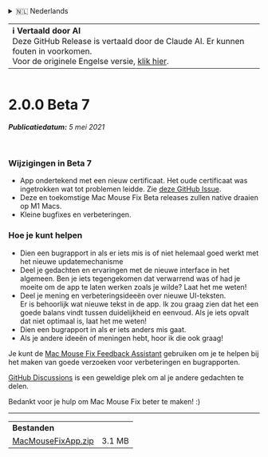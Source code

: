 <details>
<summary>🇳🇱 Nederlands</summary>

[🇬🇧 English (GitHub Release)](https://github.com/noah-nuebling/mac-mouse-fix/releases/tag/2.0.0-Beta-7)\
[🇦🇩 Català](https://redirect.macmousefix.com/?target=mmf-release&tag=2.0.0-Beta-7&locale=ca)\
[🇩🇪 Deutsch](https://redirect.macmousefix.com/?target=mmf-release&tag=2.0.0-Beta-7&locale=de)\
[🇪🇸 Español](https://redirect.macmousefix.com/?target=mmf-release&tag=2.0.0-Beta-7&locale=es)\
[🇫🇷 Français](https://redirect.macmousefix.com/?target=mmf-release&tag=2.0.0-Beta-7&locale=fr)\
[🇮🇩 Indonesia](https://redirect.macmousefix.com/?target=mmf-release&tag=2.0.0-Beta-7&locale=id)\
[🇮🇹 Italiano](https://redirect.macmousefix.com/?target=mmf-release&tag=2.0.0-Beta-7&locale=it)\
[🇭🇺 Magyar](https://redirect.macmousefix.com/?target=mmf-release&tag=2.0.0-Beta-7&locale=hu)\
**🇳🇱 Nederlands**\
[🇵🇱 Polski](https://redirect.macmousefix.com/?target=mmf-release&tag=2.0.0-Beta-7&locale=pl)\
[🇧🇷 Português (Brasil)](https://redirect.macmousefix.com/?target=mmf-release&tag=2.0.0-Beta-7&locale=pt-BR)\
[🇵🇹 Português (Portugal)](https://redirect.macmousefix.com/?target=mmf-release&tag=2.0.0-Beta-7&locale=pt-PT)\
[🇷🇴 Română](https://redirect.macmousefix.com/?target=mmf-release&tag=2.0.0-Beta-7&locale=ro)\
[🇸🇪 Svenska](https://redirect.macmousefix.com/?target=mmf-release&tag=2.0.0-Beta-7&locale=sv)\
[🇻🇳 Tiếng Việt](https://redirect.macmousefix.com/?target=mmf-release&tag=2.0.0-Beta-7&locale=vi)\
[🇹🇷 Türkçe](https://redirect.macmousefix.com/?target=mmf-release&tag=2.0.0-Beta-7&locale=tr)\
[🇨🇿 Čeština](https://redirect.macmousefix.com/?target=mmf-release&tag=2.0.0-Beta-7&locale=cs)\
[🇬🇷 Ελληνικά](https://redirect.macmousefix.com/?target=mmf-release&tag=2.0.0-Beta-7&locale=el)\
[🇷🇺 Русский](https://redirect.macmousefix.com/?target=mmf-release&tag=2.0.0-Beta-7&locale=ru)\
[🇺🇦 Українська](https://redirect.macmousefix.com/?target=mmf-release&tag=2.0.0-Beta-7&locale=uk)\
[🇮🇱 עברית](https://redirect.macmousefix.com/?target=mmf-release&tag=2.0.0-Beta-7&locale=he)\
[🇸🇦 العربية](https://redirect.macmousefix.com/?target=mmf-release&tag=2.0.0-Beta-7&locale=ar)\
[🇮🇳 हिन्दी](https://redirect.macmousefix.com/?target=mmf-release&tag=2.0.0-Beta-7&locale=hi)\
[🇹🇭 ไทย](https://redirect.macmousefix.com/?target=mmf-release&tag=2.0.0-Beta-7&locale=th)\
[🇨🇳 中文 (简体)](https://redirect.macmousefix.com/?target=mmf-release&tag=2.0.0-Beta-7&locale=zh-Hans)\
[🇨🇳 中文 (繁體)](https://redirect.macmousefix.com/?target=mmf-release&tag=2.0.0-Beta-7&locale=zh-Hant)\
[🇭🇰 中文（香港)](https://redirect.macmousefix.com/?target=mmf-release&tag=2.0.0-Beta-7&locale=zh-HK)\
[🇯🇵 日本語](https://redirect.macmousefix.com/?target=mmf-release&tag=2.0.0-Beta-7&locale=ja)\
[🇰🇷 한국어](https://redirect.macmousefix.com/?target=mmf-release&tag=2.0.0-Beta-7&locale=ko)\
[Help translate Mac Mouse Fix to different languages!](https://github.com/noah-nuebling/mac-mouse-fix/discussions/731)
</details>
<table align=><td>
<b>ℹ️ Vertaald door AI</b><br>
Deze GitHub Release is vertaald door de Claude AI. Er kunnen fouten in voorkomen.<br>
Voor de originele Engelse versie, <a href="https://github.com/noah-nuebling/mac-mouse-fix/releases/tag/2.0.0-Beta-7">klik hier</a>.
</td></table>

<table></table>

# 2.0.0 Beta 7
***Publicatiedatum:** 5 mei 2021*

<br>

### Wijzigingen in Beta 7

- App ondertekend met een nieuw certificaat. Het oude certificaat was ingetrokken wat tot problemen leidde. Zie [deze GitHub Issue](https://github.com/noah-nuebling/mac-mouse-fix/issues/95).
- Deze en toekomstige Mac Mouse Fix Beta releases zullen native draaien op M1 Macs.
- Kleine bugfixes en verbeteringen.

### Hoe je kunt helpen

- Dien een bugrapport in als er iets mis is of niet helemaal goed werkt met het nieuwe updatemechanisme
- Deel je gedachten en ervaringen met de nieuwe interface in het algemeen. Ben je iets tegengekomen dat verwarrend was of had je moeite om de app te laten werken zoals je wilde? Laat het me weten!
- Deel je mening en verbeteringsideeën over nieuwe UI-teksten.\
   Er is behoorlijk wat nieuwe tekst in de app. Ik zou graag zien dat het een goede balans vindt tussen duidelijkheid en eenvoud. Als je iets opvalt dat niet optimaal is, laat het me weten!
- Dien een bugrapport in als er iets anders mis gaat.
- Als je andere ideeën of meningen hebt, hoor ik die ook graag!

Je kunt de [Mac Mouse Fix Feedback Assistant](https://github.com/noah-nuebling/mac-mouse-fix/issues/new/choose) gebruiken om je te helpen bij het maken van goede verzoeken voor verbeteringen en bugrapporten.

[GitHub Discussions](https://github.com/noah-nuebling/mac-mouse-fix/discussions/82) is een geweldige plek om al je andere gedachten te delen.

Bedankt voor je hulp om Mac Mouse Fix beter te maken! :)

---

<table align="start">
<tr>
    <td colspan=2>
        <b>Bestanden</b>
    </td>
</tr>
<tr>
    <td><a href="https://github.com/noah-nuebling/mac-mouse-fix/releases/download/2.0.0-Beta-7/MacMouseFixApp.zip">MacMouseFixApp.zip</a></td>
    <td>3.1 MB</td>
</tr>
</table>